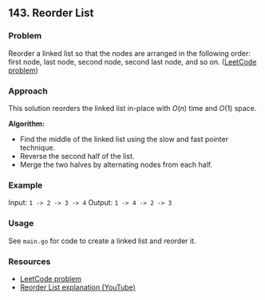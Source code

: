 ## 143. Reorder List

### Problem
Reorder a linked list so that the nodes are arranged in the following order: first node, last node, second node, second last node, and so on. ([LeetCode problem](https://leetcode.com/problems/reorder-list/))

### Approach
This solution reorders the linked list in-place with $O(n)$ time and $O(1)$ space.

**Algorithm:**
- Find the middle of the linked list using the slow and fast pointer technique.
- Reverse the second half of the list.
- Merge the two halves by alternating nodes from each half.

### Example
Input: `1 -> 2 -> 3 -> 4`
Output: `1 -> 4 -> 2 -> 3`

### Usage
See `main.go` for code to create a linked list and reorder it.

### Resources
- [LeetCode problem](https://leetcode.com/problems/reorder-list/)
- [Reorder List explanation (YouTube)](https://youtu.be/S5bfdUTrKLM?si=_1pXRxq-pCTd5jbx)